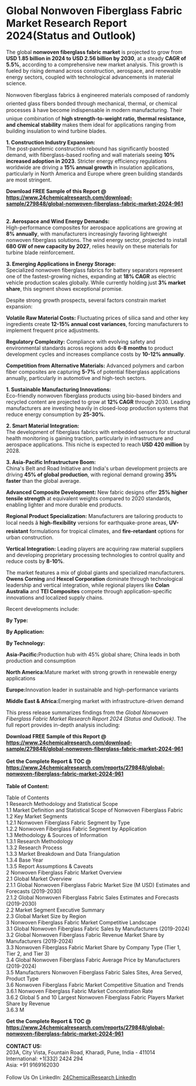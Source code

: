 <h1>Global Nonwoven Fiberglass Fabric Market Research Report 2024(Status and Outlook)</h1><p>The global <strong>nonwoven fiberglass fabric market</strong> is projected to grow from <strong>USD 1.85 billion in 2024 to USD 2.56 billion by 2030</strong>, at a steady <strong>CAGR of 5.5%</strong>, according to a comprehensive new market analysis. This growth is fueled by rising demand across construction, aerospace, and renewable energy sectors, coupled with technological advancements in material science.</p><p>Nonwoven fiberglass fabrics â engineered materials composed of randomly oriented glass fibers bonded through mechanical, thermal, or chemical processes â have become indispensable in modern manufacturing. Their unique combination of <strong>high strength-to-weight ratio, thermal resistance, and chemical stability</strong> makes them ideal for applications ranging from building insulation to wind turbine blades.</p><p><strong>1. Construction Industry Expansion:</strong><br>
The post-pandemic construction rebound has significantly boosted demand, with fiberglass-based roofing and wall materials seeing <strong>10% increased adoption in 2023</strong>. Stricter energy efficiency regulations worldwide are driving a <strong>15% annual growth</strong> in insulation applications, particularly in North America and Europe where green building standards are most stringent.</p><div><b>Download FREE Sample of this Report @ 
            <a href="https://www.24chemicalresearch.com/download-sample/279848/global-nonwoven-fiberglass-fabric-market-2024-961">
            https://www.24chemicalresearch.com/download-sample/279848/global-nonwoven-fiberglass-fabric-market-2024-961</a></b></div><br><p><strong>2. Aerospace and Wind Energy Demands:</strong><br>
High-performance composites for aerospace applications are growing at <strong>8% annually</strong>, with manufacturers increasingly favoring lightweight nonwoven fiberglass solutions. The wind energy sector, projected to install <strong>680 GW of new capacity by 2027</strong>, relies heavily on these materials for turbine blade reinforcement.</p><p><strong>3. Emerging Applications in Energy Storage:</strong><br>
Specialized nonwoven fiberglass fabrics for battery separators represent one of the fastest-growing niches, expanding at <strong>18% CAGR</strong> as electric vehicle production scales globally. While currently holding just <strong>3% market share</strong>, this segment shows exceptional promise.</p><p>Despite strong growth prospects, several factors constrain market expansion:</p><p><strong>Volatile Raw Material Costs:</strong> Fluctuating prices of silica sand and other key ingredients create <strong>12-15% annual cost variances</strong>, forcing manufacturers to implement frequent price adjustments.</p><p><strong>Regulatory Complexity:</strong> Compliance with evolving safety and environmental standards across regions adds <strong>6-8 months</strong> to product development cycles and increases compliance costs by <strong>10-12% annually</strong>.</p><p><strong>Competition from Alternative Materials:</strong> Advanced polymers and carbon fiber composites are capturing <strong>5-7%</strong> of potential fiberglass applications annually, particularly in automotive and high-tech sectors.</p><p><strong>1. Sustainable Manufacturing Innovations:</strong><br>
Eco-friendly nonwoven fiberglass products using bio-based binders and recycled content are projected to grow at <strong>12% CAGR</strong> through 2030. Leading manufacturers are investing heavily in closed-loop production systems that reduce energy consumption by <strong>25-30%</strong>.</p><p><strong>2. Smart Material Integration:</strong><br>
The development of fiberglass fabrics with embedded sensors for structural health monitoring is gaining traction, particularly in infrastructure and aerospace applications. This niche is expected to reach <strong>USD 420 million</strong> by 2028.</p><p><strong>3. Asia-Pacific Infrastructure Boom:</strong><br>
China's Belt and Road Initiative and India's urban development projects are driving <strong>45% of global production</strong>, with regional demand growing <strong>35% faster</strong> than the global average.</p><p><strong>Advanced Composite Development:</strong> New fabric designs offer <strong>25% higher tensile strength</strong> at equivalent weights compared to 2020 standards, enabling lighter and more durable end products.</p><p><strong>Regional Product Specialization:</strong> Manufacturers are tailoring products to local needs â <strong>high-flexibility</strong> versions for earthquake-prone areas, <strong>UV-resistant</strong> formulations for tropical climates, and <strong>fire-retardant</strong> options for urban construction.</p><p><strong>Vertical Integration:</strong> Leading players are acquiring raw material suppliers and developing proprietary processing technologies to control quality and reduce costs by <strong>8-10%</strong>.</p><p>The market features a mix of global giants and specialized manufacturers. <strong>Owens Corning</strong> and <strong>Hexcel Corporation</strong> dominate through technological leadership and vertical integration, while regional players like <strong>Colan Australia</strong> and <strong>TEI Composites</strong> compete through application-specific innovations and localized supply chains.</p><p>Recent developments include:</p><p><strong>By Type:</strong></p><p><strong>By Application:</strong></p><p><strong>By Technology:</strong></p><p><strong>Asia-Pacific:</strong>Production hub with 45% global share; China leads in both production and consumption</p><p><strong>North America:</strong>Mature market with strong growth in renewable energy applications</p><p><strong>Europe:</strong>Innovation leader in sustainable and high-performance variants</p><p><strong>Middle East &amp; Africa:</strong>Emerging market with infrastructure-driven demand</p><p>This press release summarizes findings from the <em>Global Nonwoven Fiberglass Fabric Market Research Report 2024 (Status and Outlook)</em>. The full report provides in-depth analysis including:</p><div><b>Download FREE Sample of this Report @ 
            <a href="https://www.24chemicalresearch.com/download-sample/279848/global-nonwoven-fiberglass-fabric-market-2024-961">
            https://www.24chemicalresearch.com/download-sample/279848/global-nonwoven-fiberglass-fabric-market-2024-961</a></b></div><br><div><b>Get the Complete Report & TOC @ 
            <a href="https://www.24chemicalresearch.com/reports/279848/global-nonwoven-fiberglass-fabric-market-2024-961">
            https://www.24chemicalresearch.com/reports/279848/global-nonwoven-fiberglass-fabric-market-2024-961</a></b></div><br>
            <b>Table of Content:</b><p>Table of Contents<br />
 1 Research Methodology and Statistical Scope<br />
 1.1 Market Definition and Statistical Scope of Nonwoven Fiberglass Fabric<br />
 1.2 Key Market Segments<br />
 1.2.1 Nonwoven Fiberglass Fabric Segment by Type<br />
 1.2.2 Nonwoven Fiberglass Fabric Segment by Application<br />
 1.3 Methodology & Sources of Information<br />
 1.3.1 Research Methodology<br />
 1.3.2 Research Process<br />
 1.3.3 Market Breakdown and Data Triangulation<br />
 1.3.4 Base Year<br />
 1.3.5 Report Assumptions & Caveats<br />
 2 Nonwoven Fiberglass Fabric Market Overview<br />
 2.1 Global Market Overview<br />
 2.1.1 Global Nonwoven Fiberglass Fabric Market Size (M USD) Estimates and Forecasts (2019-2030)<br />
 2.1.2 Global Nonwoven Fiberglass Fabric Sales Estimates and Forecasts (2019-2030)<br />
 2.2 Market Segment Executive Summary<br />
 2.3 Global Market Size by Region<br />
 3 Nonwoven Fiberglass Fabric Market Competitive Landscape<br />
 3.1 Global Nonwoven Fiberglass Fabric Sales by Manufacturers (2019-2024)<br />
 3.2 Global Nonwoven Fiberglass Fabric Revenue Market Share by Manufacturers (2019-2024)<br />
 3.3 Nonwoven Fiberglass Fabric Market Share by Company Type (Tier 1, Tier 2, and Tier 3)<br />
 3.4 Global Nonwoven Fiberglass Fabric Average Price by Manufacturers (2019-2024)<br />
 3.5 Manufacturers Nonwoven Fiberglass Fabric Sales Sites, Area Served, Product Type<br />
 3.6 Nonwoven Fiberglass Fabric Market Competitive Situation and Trends<br />
 3.6.1 Nonwoven Fiberglass Fabric Market Concentration Rate<br />
 3.6.2 Global 5 and 10 Largest Nonwoven Fiberglass Fabric Players Market Share by Revenue<br />
 3.6.3 M</p><div><b>Get the Complete Report & TOC @ 
            <a href="https://www.24chemicalresearch.com/reports/279848/global-nonwoven-fiberglass-fabric-market-2024-961">
            https://www.24chemicalresearch.com/reports/279848/global-nonwoven-fiberglass-fabric-market-2024-961</a></b></div><br><b>CONTACT US:</b><br>
            203A, City Vista, Fountain Road, Kharadi, Pune, India - 411014<br>
            International: +1(332) 2424 294<br>
            Asia: +91 9169162030 <br><br>
            Follow Us On LinkedIn: <a href="https://www.linkedin.com/company/24chemicalresearch/">24ChemicalResearch LinkedIn</a>